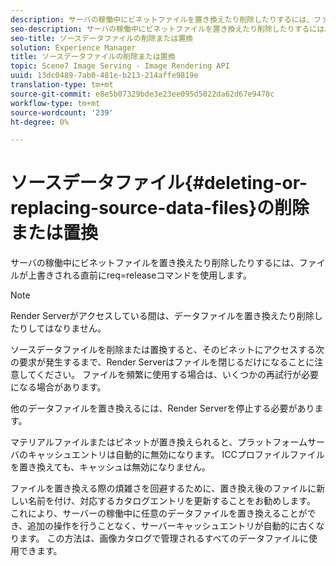 ```yaml
---
description: サーバの稼働中にビネットファイルを置き換えたり削除したりするには、ファイルが上書きされる直前にreq=releaseコマンドを使用します。
seo-description: サーバの稼働中にビネットファイルを置き換えたり削除したりするには、ファイルが上書きされる直前にreq=releaseコマンドを使用します。
seo-title: ソースデータファイルの削除または置換
solution: Experience Manager
title: ソースデータファイルの削除または置換
topic: Scene7 Image Serving - Image Rendering API
uuid: 13dc0489-7ab0-481e-b213-214affe9819e
translation-type: tm+mt
source-git-commit: e8e5b07329bde3e23ee095d5022da62d67e9478c
workflow-type: tm+mt
source-wordcount: '239'
ht-degree: 0%

---
```



# ソースデータファイル{#deleting-or-replacing-source-data-files}の削除または置換

サーバの稼働中にビネットファイルを置き換えたり削除したりするには、ファイルが上書きされる直前にreq=releaseコマンドを使用します。

>[!NOTE]
>
>Render Serverがアクセスしている間は、データファイルを置き換えたり削除したりしてはなりません。

ソースデータファイルを削除または置換すると、そのビネットにアクセスする次の要求が発生するまで、Render Serverはファイルを閉じるだけになることに注意してください。 ファイルを頻繁に使用する場合は、いくつかの再試行が必要になる場合があります。

他のデータファイルを置き換えるには、Render Serverを停止する必要があります。

マテリアルファイルまたはビネットが置き換えられると、プラットフォームサーバのキャッシュエントリは自動的に無効になります。 ICCプロファイルファイルを置き換えても、キャッシュは無効になりません。

ファイルを置き換える際の煩雑さを回避するために、置き換え後のファイルに新しい名前を付け、対応するカタログエントリを更新することをお勧めします。 これにより、サーバーの稼働中に任意のデータファイルを置き換えることができ、追加の操作を行うことなく、サーバーキャッシュエントリが自動的に古くなります。 この方法は、画像カタログで管理されるすべてのデータファイルに使用できます。
